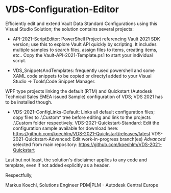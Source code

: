 # VDS-Configuration-Editor

Efficiently edit and extend Vault Data Standard Configurations using this Visual Studio Solution; the solution contains several projects:
- API-2021-ScriptEditor: PowerShell Project referencing Vault 2021 SDK version; use this to explore Vault API quickly by scripting.
	It includes multiple samples to search files, assign files to items, creating items, etc..
	Copy the Vault-API-2021-Template.ps1 to start your individual script.

- VDS_SnippetsAndTemplates: frequently used powershell and some XAML code snippets to be copied or directyl added to your 
	Visual Studio -> Tools\Code Snippet Manager.

WPF type projects linking the default (RTM) and Quickstart (Autodesk Technical Sales EMEA issued Sample) configuration of VDS; 
	VDS 2021 has to be installed though. 
- VDS-2021-ConfigLinks-Default: Links all default configuration files; copy files to .\Custom\* tree before editing and link to the projects .\Custom folder respectively.
	VDS-2021-Quickstart-Standard: Edit the configuration sample available for download here: https://github.com/koechlm/VDS-2021-Quickstart/releases/latest
	VDS-2021-Quickstart-Advanced: Edit work-in-progress branch(es) *Advanced* selected from main repository: https://github.com/koechlm/VDS-2021-Quickstart


Last but not least, the solution's disclaimer applies to any code and template, even if not added explicitly as a header.

Respectfully,

Markus Koechl, 	Solutions Engineer PDM|PLM - Autodesk Central Europe
